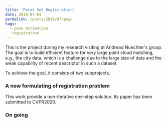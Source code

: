 ```yaml
---
title: 'Point Set Registration'
date: 2019-07-01
permalink: /posts/2019/07/psg/
tags:
  - pose estimation
  -regiatration 
---
```


This is the project during my research visiting at Andread Nuechter's group. The goal is to build efficient feature for very large point cloud matching, e.g., the city data, which is a challenge due to the large size of data and the weak capability of recent descriptor in such a dataset.

To achieve the goal, it consists of two subprojects.

### A new formulating of registration problem
This work provide a non-iterative one-step solution. Its paper has been submitted to CVPR2020.

### On going
